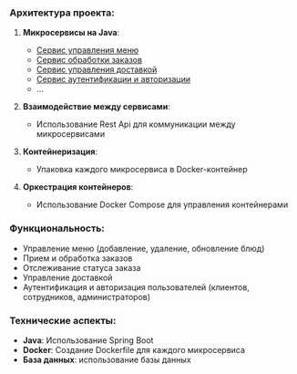 ### Архитектура проекта:

1. **Микросервисы на Java**:
   - [Сервис управления меню](./menu-service.md)
   - [Сервис обработки заказов](./order-service.md)
   - [Сервис управления доставкой](./delivery-service.md)
   - [Сервис аутентификации и авторизации](./auth-service.md)
   - ...

2. **Взаимодействие между сервисами**:
   - Использование Rest Api для коммуникации между микросервисами

3. **Контейнеризация**:
   - Упаковка каждого микросервиса в Docker-контейнер

4. **Оркестрация контейнеров**:
   - Использование Docker Compose для управления контейнерами

### Функциональность:

- Управление меню (добавление, удаление, обновление блюд)
- Прием и обработка заказов
- Отслеживание статуса заказа
- Управление доставкой
- Аутентификация и авторизация пользователей (клиентов, сотрудников, администраторов)

### Технические аспекты:

- **Java**: Использование Spring Boot
- **Docker**: Создание Dockerfile для каждого микросервиса
- **База данных**: использование базы данных
